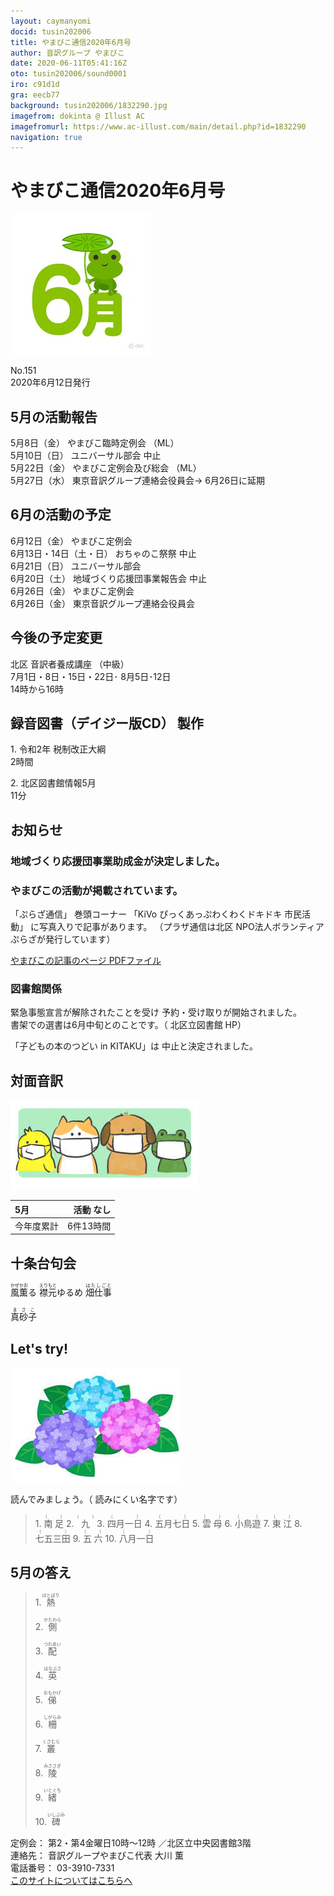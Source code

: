 ```yaml
---
layout: caymanyomi
docid: tusin202006
title: やまびこ通信2020年6月号
author: 音訳グループ やまびこ
date: 2020-06-11T05:41:16Z
oto: tusin202006/sound0001
iro: c91d1d
gra: eecb77
background: tusin202006/1832290.jpg
imagefrom: dokinta @ Illust AC
imagefromurl: https://www.ac-illust.com/main/detail.php?id=1832290
navigation: true
---
```

   


# <span data-dur="3.946" data-begin="2.750" id="xmri_0001">やまびこ通信2020年6月号</span>

<img class="migi" src="media/tusin202006/cut1.jpg" alt="" />


<span data-dur="2.489" data-begin="6.696" id="xmri_0002">No.151</span>  
<span data-dur="4.554" data-begin="9.185" id="xmri_0003">2020年6月12日発行</span>

## <span data-dur="3.311" data-begin="18.909" id="xmri_0006">5月の活動報告</span>

<span data-dur="1.969" data-begin="22.220" id="xmri_0007">5月8日（金）</span>
<span data-dur="2.05" data-begin="24.189" id="xmri_0008">やまびこ臨時定例会</span>
<span data-dur="2.315" data-begin="26.239" id="xmri_0009">（ML）</span>  
<span data-dur="1.994" data-begin="28.554" id="xmri_000A">5月10日（日）</span>
<span data-dur="3.158" data-begin="30.548" id="xmri_000B">ユニバーサル部会 中止</span>  
<span data-dur="2.339" data-begin="33.706" id="xmri_000C">5月22日（金）</span>
<span data-dur="3.02" data-begin="36.045" id="xmri_000D">やまびこ定例会及び総会</span>
<span data-dur="2.314" data-begin="39.065" id="xmri_000E">（ML）</span>  
<span data-dur="2.473" data-begin="41.379" id="xmri_000F">5月27日（水）</span>
<span data-dur="3.197" data-begin="43.852" id="xmri_0010">東京音訳グループ連絡会役員会→</span>
<span data-dur="4.72" data-begin="47.049" id="xmri_0011">6月26日に延期</span>

## <span data-dur="3.417" data-begin="51.769" id="xmri_0012">6月の活動の予定</span>

<span data-dur="2.284" data-begin="55.186" id="xmri_0013">6月12日（金）</span>
<span data-dur="2.597" data-begin="57.470" id="xmri_0014">やまびこ定例会</span>  
<span data-dur="3.409" data-begin="60.067" id="xmri_0015">6月13日・14日（土・日）</span>
<span data-dur="3.063" data-begin="63.476" id="xmri_0016">おちゃのこ祭祭 中止</span>  
<span data-dur="2.601" data-begin="66.539" id="xmri_0017">6月21日（日）</span>
<span data-dur="2.503" data-begin="69.140" id="xmri_0018">ユニバーサル部会</span>  
<span data-dur="1.961" data-begin="71.643" id="xmri_0019">6月20日（土）</span>
<span data-dur="4.659" data-begin="73.604" id="xmri_001A">地域づくり応援団事業報告会 中止</span>  
<span data-dur="2.53" data-begin="78.263" id="xmri_001B">6月26日（金）</span>
<span data-dur="2.598" data-begin="80.793" id="xmri_001C">やまびこ定例会</span>  
<span data-dur="2.53" data-begin="83.391" id="xmri_001D">6月26日（金）</span>
<span data-dur="5.681" data-begin="85.921" id="xmri_001E">東京音訳グループ連絡会役員会</span>

## <span data-dur="3.073" data-begin="91.602" id="xmri_001F">今後の予定変更</span>

<span data-dur="2.605" data-begin="94.675" id="xmri_0020">北区 音訳者養成講座</span>
<span data-dur="1.62" data-begin="97.280" id="xmri_0021">（中級）</span>  
<span data-dur="4.091" data-begin="98.900" id="xmri_0022">7月1日・8日・15日・22日･</span>
<span data-dur="2.361" data-begin="102.991" id="xmri_0023">8月5日･12日</span>  
<span data-dur="3.11" data-begin="105.352" id="xmri_0024">14時から16時</span>

## <span data-dur="4.732" data-begin="108.462" id="xmri_0025">録音図書（デイジー版CD） 製作</span>


<span data-dur="0.818" data-begin="114.637" id="xmri_0027">1.</span>
<span data-dur="2.934" data-begin="115.455" id="xmri_0028">令和2年 税制改正大綱</span>  
<span data-dur="1.909" data-begin="118.389" id="xmri_0029">2時間</span>

<span data-dur="0.706" data-begin="120.298" id="xmri_002A">2.</span>
<span data-dur="2.274" data-begin="121.004" id="xmri_002B">北区図書館情報5月</span>  
<span data-dur="3.472" data-begin="123.278" id="xmri_002C">11分</span>

## <span data-dur="2.317" data-begin="126.750" id="xmri_002D">お知らせ</span>


### <span data-dur="6.001" data-begin="129.067" id="xmri_002E">地域づくり応援団事業助成金が決定しました。</span>


### <span data-dur="4.322" data-begin="135.068" id="xmri_002F">やまびこの活動が掲載されています。</span>

<span data-dur="1.395" data-begin="139.390" id="xmri_0030">「ぷらざ通信」</span>
<span data-dur="1.484" data-begin="140.785" id="xmri_0031">巻頭コーナー</span>
<span data-dur="0.938" data-begin="142.269" id="xmri_0032">「KiVo</span>
<span data-dur="3.593" data-begin="143.207" id="xmri_0033">ぴっくあっぷわくわくドキドキ 市民活動」</span>
<span data-dur="3.556" data-begin="146.800" id="xmri_0034">に写真入りで記事があります。</span>
<span data-dur="6.751" data-begin="150.356" id="xmri_0035">（プラザ通信は北区 NPO法人ボランティアぷらざが発行しています）</span>

<a href="media/tusin202006/plaza202006y.pdf" data-dur="6.51" data-begin="157.107" id="xmri_0036">やまびこの記事のページ PDFファイル</a>

### <span data-dur="2.784" data-begin="163.617" id="xmri_0037">図書館関係</span>

<span data-dur="3.58" data-begin="166.401" id="xmri_0038">緊急事態宣言が解除されたことを受け</span>
<span data-dur="4.223" data-begin="169.981" id="xmri_0039">予約・受け取りが開始されました。</span>  
<span data-dur="4.65" data-begin="174.204" id="xmri_003A">書架での選書は6月中旬とのことです。（</span>
<span data-dur="3.763" data-begin="178.854" id="xmri_003B">北区立図書館 HP）</span>

<span data-dur="2.822" data-begin="182.617" id="xmri_003C">「子どもの本のつどい in KITAKU」は</span>
<span data-dur="4.358" data-begin="185.439" id="xmri_003D">中止と決定されました。</span>

## <span data-dur="2.666" data-begin="189.797" id="xmri_003E">対面音訳</span>

<img class="migi" src="media/tusin202006/cut2.jpg" alt="" />


<span data-dur="1.044" data-begin="192.463" id="xmri_003F">5月</span>|<span data-dur="2.414" data-begin="193.507" id="xmri_0040">活動 なし</span>
|:---|---:|
<span data-dur="1.585" data-begin="195.921" id="xmri_0041">今年度累計</span>|<span data-dur="4.337" data-begin="197.506" id="xmri_0042">6件13時間</span>

## <span data-dur="3.468" data-begin="201.843" id="xmri_0043">十条台句会</span>

<span data-dur="10.825" data-begin="205.311" id="xmri_0044"><ruby>風<rt>かぜ</rt></ruby><ruby>薫<rt>かお</rt></ruby>る
<ruby>襟元<rt>えりもと</rt></ruby>ゆるめ
<ruby>畑仕事<rt>はたしごと</rt></ruby></span>

<span data-dur="3.279" data-begin="216.136" id="xmri_004A" class="haigo"><ruby>真砂子<rt>まさこ</rt></ruby></span>


## <span data-dur="2.449" data-begin="219.915" id="xmri_004C">Let's try!</span>

<img class="migi" src="media/tusin202006/cut3.jpg" alt="" />


<span data-dur="2.282" data-begin="222.364" id="xmri_004D">読んでみましょう。（</span>
<span data-dur="3.028" data-begin="224.646" id="xmri_004E">読みにくい名字です）</span>


<blockquote markdown="1">
1. <ruby>南足<rt>（　　　）</rt></ruby>
2. <ruby>九<rt>（　　　）</rt></ruby>
3. <ruby>四月一日<rt>（　　　）</rt></ruby>
4. <ruby>五月七日<rt>（　　　）</rt></ruby>
5. <ruby>雲母<rt>（　　　）</rt></ruby>
6. <ruby>小鳥遊<rt>（　　　）</rt></ruby>
7. <ruby>東江<rt>（　　　）</rt></ruby>
8. <ruby>七五三田<rt>（　　　）</rt></ruby>
9. <ruby>五六<rt>（　　　）</rt></ruby>
10. <ruby>八月一日<rt>（　　　）</rt></ruby>
</blockquote>
 
 
## <span data-dur="2.71" data-begin="231.493" id="xmri_0050">5月の答え</span>

<blockquote markdown="1">
<span data-dur="0.819" data-begin="234.203" id="xmri_0051">1.</span>
<span data-dur="1.554" data-begin="235.022" id="xmri_0052"><ruby>熱<rt>ほとぼり</rt></ruby></span>

<span data-dur="0.706" data-begin="236.576" id="xmri_0053">2.</span>
<span data-dur="1.534" data-begin="237.282" id="xmri_0054"><ruby>側<rt>かたわら</rt></ruby></span>

<span data-dur="0.873" data-begin="238.816" id="xmri_0055">3.</span>
<span data-dur="1.541" data-begin="239.689" id="xmri_0056"><ruby>配<rt>つれあい</rt></ruby></span>

<span data-dur="0.808" data-begin="241.230" id="xmri_0057">4.</span>
<span data-dur="1.627" data-begin="242.038" id="xmri_0058"><ruby>英<rt>はなぶさ</rt></ruby></span>

<span data-dur="0.713" data-begin="243.665" id="xmri_0059">5.</span>
<span data-dur="1.587" data-begin="244.378" id="xmri_005A"><ruby>俤<rt>おもかげ</rt></ruby></span>

<span data-dur="0.852" data-begin="245.965" id="xmri_005B">6.</span>
<span data-dur="1.618" data-begin="246.817" id="xmri_005C"><ruby>柵<rt>しがらみ</rt></ruby></span>

<span data-dur="0.825" data-begin="248.435" id="xmri_005D">7.</span>
<span data-dur="1.528" data-begin="249.260" id="xmri_005E"><ruby>叢<rt>くさむら</rt></ruby></span>

<span data-dur="0.846" data-begin="250.788" id="xmri_005F">8.</span>
<span data-dur="1.594" data-begin="251.634" id="xmri_0060"><ruby>陵<rt>みささぎ</rt></ruby></span>

<span data-dur="0.811" data-begin="253.228" id="xmri_0061">9.</span>
<span data-dur="1.553" data-begin="254.039" id="xmri_0062"><ruby>緒<rt>いとぐち</rt></ruby></span>

<span data-dur="0.803" data-begin="255.592" id="xmri_0063">10.</span>
<span data-dur="1.544" data-begin="256.395" id="xmri_0064"><ruby>碑<rt>いしぶみ</rt></ruby></span>
</blockquote>


<span data-dur="1.198" data-begin="257.939" id="xmri_0065">定例会：</span>
<span data-dur="3.23" data-begin="259.137" id="xmri_0066">第2・第4金曜日10時～12時</span>
<span data-dur="3.046" data-begin="262.367" id="xmri_0067">／北区立中央図書館3階</span>  
<span data-dur="1.314" data-begin="265.413" id="xmri_0068">連絡先：</span>
<span data-dur="3.953" data-begin="266.727" id="xmri_0069">音訳グループやまびこ代表 大川 薫</span>  
<span data-dur="1.411" data-begin="270.680" id="xmri_006A">電話番号：</span>
<span data-dur="4.312" data-begin="272.091" id="xmri_006B">03-3910-7331</span>  
<a href="mailto:ymbk2016ml@gmail.com?Subject=やまびこウェブサイトについて" data-dur="5.94" data-begin="276.403" id="xmri_006C">このサイトについてはこちらへ</a>

